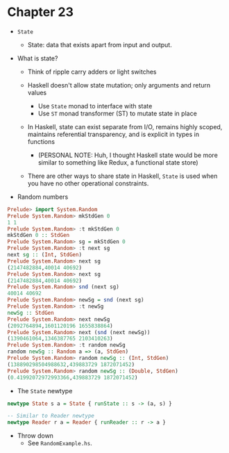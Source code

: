 # Chapter 23

- `State`
    - State: data that exists apart from input and output.

- What is state?
    - Think of ripple carry adders or light switches
    - Haskell doesn't allow state mutation; only arguments and return values
        - Use `State` monad to interface with state
        - Use `ST` monad transformer (ST) to mutate state in place

    - In Haskell, state can exist separate from I/O, remains highly scoped,
      maintains referential transparency, and is explicit in types in functions
        - (PERSONAL NOTE: Huh, I thought Haskell state would be more similar to
          something like Redux, a functional state store)
    - There are other ways to share state in Haskell, `State` is used when you
      have no other operational constraints.

- Random numbers

```haskell
Prelude> import System.Random
Prelude System.Random> mkStdGen 0
1 1
Prelude System.Random> :t mkStdGen 0
mkStdGen 0 :: StdGen
Prelude System.Random> sg = mkStdGen 0
Prelude System.Random> :t next sg
next sg :: (Int, StdGen)
Prelude System.Random> next sg
(2147482884,40014 40692)
Prelude System.Random> next sg
(2147482884,40014 40692)
Prelude System.Random> snd (next sg)
40014 40692
Prelude System.Random> newSg = snd (next sg)
Prelude System.Random> :t newSg
newSg :: StdGen
Prelude System.Random> next newSg
(2092764894,1601120196 1655838864)
Prelude System.Random> next (snd (next newSg))
(1390461064,1346387765 2103410263)
Prelude System.Random> :t random newSg
random newSg :: Random a => (a, StdGen)
Prelude System.Random> random newSg :: (Int, StdGen)
(138890298504988632,439883729 1872071452)
Prelude System.Random> random newSg :: (Double, StdGen)
(0.41992072972993366,439883729 1872071452)
```

- The `State` newtype

```haskell
newtype State s a = State { runState :: s -> (a, s) }

-- Similar to Reader newtype
newtype Reader r a = Reader { runReader :: r -> a }
```

- Throw down
    - See `RandomExample.hs`.
